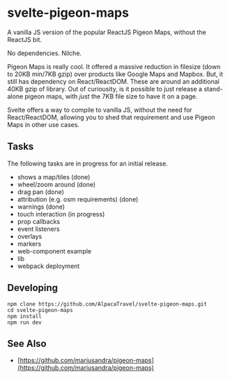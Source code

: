 # svelte-pigeon-maps

A vanilla JS version of the popular ReactJS Pigeon Maps, without the ReactJS bit.

No dependencies. Nilche.

Pigeon Maps is really cool. It offered a massive reduction in filesize (down to 20KB min/7KB gzip) over products like Google Maps and Mapbox. But, it still has dependency on React/ReactDOM. These are around an additional 40KB gzip of library. Out of curiousity, is it possible to just release a stand-alone pigeon maps, with _just_ the 7KB file size to have it on a page.

Svelte offers a way to compile to vanilla JS, without the need for React/ReactDOM, allowing you to shed that requirement and use Pigeon Maps in other use cases.

## Tasks

The following tasks are in progress for an initial release.

- shows a map/tiles (done)
- wheel/zoom around (done)
- drag pan (done)
- attribution (e.g. osm requirements) (done)
- warnings (done)
- touch interaction (in progress)
- prop callbacks
- event listeners
- overlays
- markers
- web-component example
- lib
- webpack deployment

## Developing

```
npm clone https://github.com/AlpacaTravel/svelte-pigeon-maps.git
cd svelte-pigeon-maps
npm install
npm run dev
```

## See Also

- [https://github.com/mariusandra/pigeon-maps](https://github.com/mariusandra/pigeon-maps)
